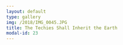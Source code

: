 ```yaml
---
layout: default
type: gallery
img: /2018/IMG_0045.JPG
title: The Techies Shall Inherit the Earth 
modal-id: 23
---
```


